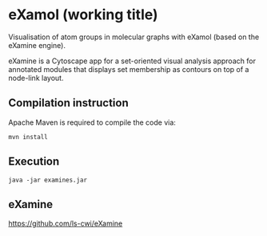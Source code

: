 eXamol (working title)
=======

Visualisation of atom groups in molecular graphs with eXamol (based on the eXamine engine).

eXamine is a Cytoscape app for a set-oriented visual analysis approach for annotated modules that displays set membership as contours on top of a node-link layout.

Compilation instruction
-----------------------

Apache Maven is required to compile the code via:

    mvn install
    
Execution 
-----------------------

    java -jar examines.jar

eXamine 
-----------------------
https://github.com/ls-cwi/eXamine
